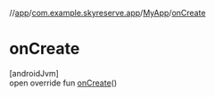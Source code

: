 //[app](../../../index.md)/[com.example.skyreserve.app](../index.md)/[MyApp](index.md)/[onCreate](on-create.md)

# onCreate

[androidJvm]\
open override fun [onCreate](on-create.md)()

